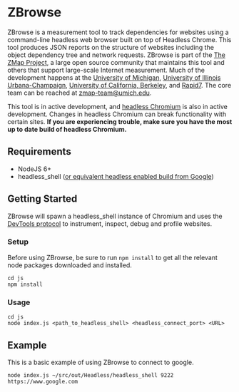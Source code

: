 # ZBrowse

ZBrowse is a measurement tool to track dependencies for websites using a command-line headless web browser built on top of Headless Chrome.
This tool produces JSON reports on the structure of websites including the object dependency tree and network requests.
ZBrowse is part of the [The ZMap Project](https://zmap.io/ "ZMap Project"), a large open source community that maintains this tool and others that support large-scale Internet measurement.
Much of the development happens at the [University of Michigan](https://www.umich.edu), [University of Illinois Urbana-Champaign](http://illinois.edu/), [University of California, Berkeley](http://www.berkeley.edu/), and [Rapid7](https://www.rapid7.com/). 
The core team can be reached at <zmap-team@umich.edu>. 

This tool is in active development, and [headless Chromium](https://chromium.googlesource.com/chromium/src/+/master/headless/ "Headless Chromium") is also in active development. 
Changes in headless Chromium can break functionality with certain sites.
**If you are experiencing trouble, make sure you have the most up to date build of headless Chromium.**

## Requirements

*  NodeJS 6+
*  headless_shell ([or equivalent headless enabled build from Google](https://chromium.googlesource.com/chromium/src/+/master/headless/README.md "Headless Chromium README"))

## Getting Started

ZBrowse will spawn a headless_shell instance of Chromium and uses the [DevTools protocol](https://chromedevtools.github.io/devtools-protocol/ "Chrome DevTools Protocol") to instrument, inspect, debug and profile websites.


### Setup

Before using ZBrowse, be sure to run `npm install` to get all the relevant node packages downloaded and installed.

```
cd js
npm install
```

### Usage

```
cd js
node index.js <path_to_headless_shell> <headless_connect_port> <URL>
```

## Example

This is a basic example of using ZBrowse to connect to google.

```
node index.js ~/src/out/Headless/headless_shell 9222 https://www.google.com
```
